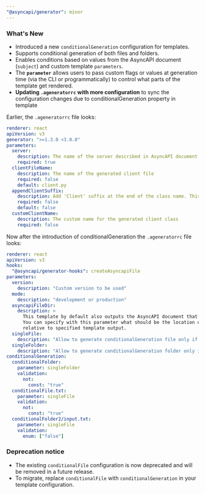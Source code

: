 ```yaml
---
"@asyncapi/generator": minor
---
```


### What's New

- Introduced a new `conditionalGeneration` configuration for templates.
- Supports conditional generation of both files and folders.
- Enables conditions based on values from the AsyncAPI document (`subject`) and custom template `parameters`.
- The **`parameter`** allows users to pass custom flags or values at generation time (via the CLI or programmatically) to control what parts of the template get rendered.
-  **Updating `.ageneratorrc` with more configuration** to sync the configuration changes due to conditionalGeneration property in template

Earlier, the `.ageneratorrc` file looks:
```yaml
renderer: react
apiVersion: v3
generator: ">=1.3.0 <3.0.0"
parameters:
  server:
    description: The name of the server described in AsyncAPI document
    required: true
  clientFileName:
    description: The name of the generated client file
    required: false
    default: client.py
  appendClientSuffix:
    description: Add 'Client' suffix at the end of the class name. This option has no effect if 'customClientName' is specified.
    required: false
    default: false  
  customClientName:
    description: The custom name for the generated client class
    required: false
```
Now after the introduction of conditionalGeneration the `.ageneratorrc` file looks:

```yaml
renderer: react
apiVersion: v3
hooks:
  "@asyncapi/generator-hooks": createAsyncapiFile
parameters:
  version:
    description: "Custom version to be used"
  mode:
    description: "development or production"
  asyncapiFileDir:
    description: >
      This template by default also outputs the AsyncAPI document that was passed as input. 
      You can specify with this parameter what should be the location of this AsyncAPI document, 
      relative to specified template output.
  singleFile:
    description: "Allow to generate conditionalGeneration file only if singleFile is set to false"
  singleFolder:
    description: "Allow to generate conditionalGeneration folder only if singleFolder is set to false"
conditionalGeneration:
  conditionalFolder:
    parameter: singleFolder
    validation:
      not:
        const: "true"
  conditionalFile.txt:
    parameter: singleFile
    validation:
      not:
        const: "true"
  conditionalFolder2/input.txt:
    parameter: singleFile
    validation:
      enum: ["false"]

```

### Deprecation notice

- The existing `conditionalFile` configuration is now deprecated and will be removed in a future release.
- To migrate, replace `conditionalFile` with `conditionalGeneration` in your template configuration.